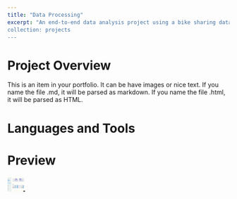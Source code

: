 ```yaml
---
title: "Data Processing"
excerpt: "An end-to-end data analysis project using a bike sharing dataset from Kaggle. Includes data wrangling, EDA, visualization, and dashboard creation.
collection: projects
---
```


# Project Overview
This is an item in your portfolio. It can be have images or nice text. If you name the file .md, it will be parsed as markdown. If you name the file .html, it will be parsed as HTML. 

# Languages and Tools

# Preview
<img src="/files/Dashboard.gif" width="40" height="40" />